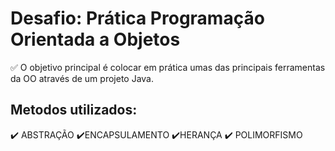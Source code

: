 # Desafio: Prática Programação Orientada a Objetos

✅ O objetivo principal é colocar em prática umas das principais ferramentas da OO através de um projeto Java.

## Metodos utilizados:
✔️ ABSTRAÇÃO
✔️ENCAPSULAMENTO
✔️HERANÇA 
✔️ POLIMORFISMO

